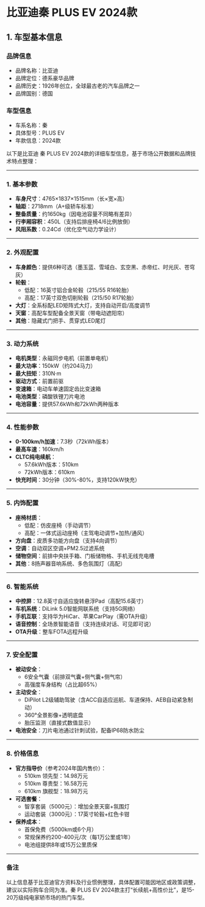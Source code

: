 
# 比亚迪秦 PLUS EV 2024款
## 1. 车型基本信息
### 品牌信息
- 品牌名称：比亚迪
- 品牌定位：德系豪华品牌
- 品牌历史：1926年创立，全球最古老的汽车品牌之一
- 品牌国别：德国

### 车型信息
- 车系名称：秦
- 具体型号：PLUS EV
- 年款信息：2024款

以下是比亚迪 秦 PLUS EV 2024款的详细车型信息，基于市场公开数据和品牌技术特点整理：

---

### **1. 基本参数**  
- **车身尺寸**：4765×1837×1515mm（长×宽×高）  
- **轴距**：2718mm（A+级轿车标准）  
- **整备质量**：约1650kg（因电池容量不同略有差异）  
- **行李厢容积**：450L（支持后排座椅4/6比例放倒）  
- **风阻系数**：0.24Cd（优化空气动力学设计）  

---

### **2. 外观配置**  
- **车身颜色**：提供6种可选（墨玉蓝、雪域白、玄空黑、赤帝红、时光灰、苍穹灰）  
- **轮毂**：  
  - 低配：16英寸铝合金轮毂（215/55 R16轮胎）  
  - 高配：17英寸双色切削轮毂（215/50 R17轮胎）  
- **大灯**：全系标配LED矩阵式大灯，支持自动开启/高度调节  
- **天窗**：高配车型配备全景天窗（带电动遮阳帘）  
- **其他**：隐藏式门把手、贯穿式LED尾灯  

---

### **3. 动力系统**  
- **电机类型**：永磁同步电机（前置单电机）  
- **最大功率**：150kW（约204马力）  
- **最大扭矩**：310N·m  
- **驱动方式**：前置前驱  
- **变速箱**：电动车单速固定齿比变速箱  
- **电池类型**：磷酸铁锂刀片电池  
- **电池容量**：提供57.6kWh和72kWh两种版本  

---

### **4. 性能参数**  
- **0-100km/h加速**：7.3秒（72kWh版本）  
- **最高车速**：160km/h  
- **CLTC纯电续航**：  
  - 57.6kWh版本：510km  
  - 72kWh版本：610km  
- **快充时间**：30分钟（30%-80%，支持120kW快充）  

---

### **5. 内饰配置**  
- **座椅材质**：  
  - 低配：仿皮座椅（手动调节）  
  - 高配：一体式运动座椅（主驾电动调节+加热/通风）  
- **方向盘**：皮质多功能方向盘（支持4向调节）  
- **空调**：自动双区空调+PM2.5过滤系统  
- **储物空间**：前排中央扶手箱、门板储物格、手机无线充电槽  
- **其他**：8扬声器音响系统、多色氛围灯（高配）  

---

### **6. 智能系统**  
- **中控屏**：12.8英寸自适应旋转悬浮Pad（高配15.6英寸）  
- **车机系统**：DiLink 5.0智能网联系统（支持5G网络）  
- **手机互联**：支持华为HiCar、苹果CarPlay（需OTA升级）  
- **语音控制**：全场景智能语音（支持连续对话、可见即可说）  
- **OTA升级**：整车FOTA远程升级  

---

### **7. 安全配置**  
- **被动安全**：  
  - 6安全气囊（前排双气囊+侧气囊+侧气帘）  
  - 高强度车身结构（占比超65%）  
- **主动安全**：  
  - DiPilot L2级辅助驾驶（含ACC自适应巡航、车道保持、AEB自动紧急制动）  
  - 360°全景影像+透明底盘  
  - 胎压监测（直接式数值显示）  
- **电池安全**：刀片电池通过针刺试验，配备IP68防水防尘  

---

### **8. 价格信息**  
- **官方指导价**（参考2024年国内售价）：  
  - 510km 领先型：14.98万元  
  - 510km 尊贵型：16.58万元  
  - 610km 旗舰型：18.98万元  
- **可选套餐**：  
  - 智享套装（5000元）：增加全景天窗+氛围灯  
  - 运动套装（3000元）：17英寸轮毂+红色卡钳  
- **保养成本**：  
  - 首保免费（5000km或6个月）  
  - 常规保养约200-400元/次（每1万公里或1年）  
  - 电池组提供8年或15万公里质保  

---

### **备注**  
以上信息基于比亚迪官方资料及行业惯例整理，具体配置可能因地区或政策调整，建议以实际购车合同为准。秦 PLUS EV 2024款主打“长续航+高性价比”，是15-20万级纯电家轿市场的热门车型。
